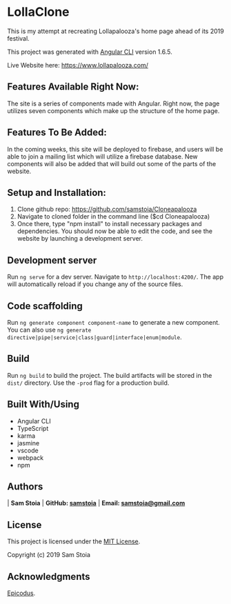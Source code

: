 # LollaClone

This is my attempt at recreating Lollapalooza's home page ahead of its 2019 festival.  

This project was generated with [Angular CLI](https://github.com/angular/angular-cli) version 1.6.5.

Live Website here: https://www.lollapalooza.com/

## Features Available Right Now:

The site is a series of components made with Angular.  Right now, the page utilizes seven components which make up the structure of the home page.

## Features To Be Added:

In the coming weeks, this site will be deployed to firebase, and users will be able to join a mailing list which will utilize a firebase database.  New components will also be added that will build out some of the parts of the website.

## Setup and Installation:

1. Clone github repo: https://github.com/samstoia/Cloneapalooza
2. Navigate to cloned folder in the command line ($cd Cloneapalooza)
3. Once there, type "npm install" to install necessary packages and dependencies.  You should now be able to edit the code, and see the website by launching a development server.

## Development server

Run `ng serve` for a dev server. Navigate to `http://localhost:4200/`. The app will automatically reload if you change any of the source files.


## Code scaffolding

Run `ng generate component component-name` to generate a new component. You can also use `ng generate directive|pipe|service|class|guard|interface|enum|module`.

## Build

Run `ng build` to build the project. The build artifacts will be stored in the `dist/` directory. Use the `-prod` flag for a production build.

## Built With/Using

* Angular CLI
* TypeScript
* karma
* jasmine
* vscode
* webpack
* npm

## Authors

| **Sam Stoia** | **GitHub: [samstoia](https://github.com/samstoia)** | **Email: [samstoia@gmail.com](mailto:samstoia@gmail.com)**

## License

This project is licensed under the [MIT License](https://opensource.org/licenses/MIT).

Copyright (c) 2019 Sam Stoia


## Acknowledgments

[Epicodus](https://www.epicodus.com/).
